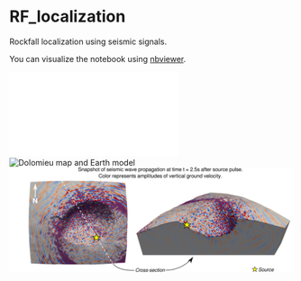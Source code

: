 # RF_localization
Rockfall localization using seismic signals.

You can visualize the notebook using [nbviewer](https://nbviewer.jupyter.org/github/Jubeku/RF_localization/blob/master/localize.ipynb).

![Notebook](images/localize.html)
![Dolomieu map and Earth model](images/map_model.png)
![Simulation snapshots](images/snaps.png)
